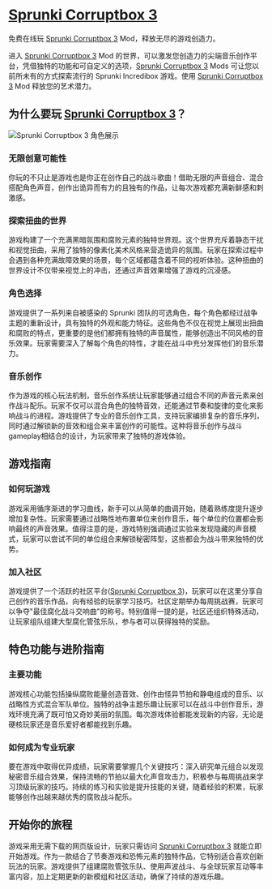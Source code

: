 # [Sprunki Corruptbox 3](https://sprunkicorruptbox3.com/)

免费在线玩 [Sprunki Corruptbox 3](https://sprunkicorruptbox3.com/) Mod，释放无尽的游戏创造力。

进入 [Sprunki Corruptbox 3](https://sprunkicorruptbox3.com/) Mod 的世界，可以激发您创造力的尖端音乐创作平台，凭借独特的功能和可自定义的选项，[Sprunki Corruptbox 3](https://sprunkicorruptbox3.com/) Mods 可让您以前所未有的方式探索流行的 Sprunki Incredibox 游戏。使用 [Sprunki Corruptbox 3](https://sprunkicorruptbox3.com/) Mod 释放您的艺术潜力。

## 为什么要玩 [Sprunki Corruptbox 3](https://sprunkicorruptbox3.com/)？
![Sprunki Corruptbox 3 角色展示](/images/sprunkicorruptbox3.png)

### 无限创意可能性
你玩的不只止是游戏也是你正在创作自己的战斗歌曲！借助无限的声音组合、混合搭配角色声音，创作出诡异而有力的且独有的作品，让每次游戏都充满新鲜感和刺激感。

### 探索扭曲的世界
游戏构建了一个充满黑暗氛围和腐败元素的独特世界观。这个世界充斥着静态干扰和视觉扭曲，采用了独特的像素化美术风格来营造诡异的氛围。玩家在探索过程中会遇到各种充满故障效果的场景，每个区域都蕴含着不同的视听体验。这种扭曲的世界设计不仅带来视觉上的冲击，还通过声音效果增强了游戏的沉浸感。

### 角色选择
游戏提供了一系列来自被感染的 Sprunki 团队的可选角色，每个角色都经过战争主题的重新设计，具有独特的外观和能力特征。这些角色不仅在视觉上展现出扭曲和腐败的特点，更重要的是他们都拥有独特的声音属性，能够创造出不同风格的音乐效果。玩家需要深入了解每个角色的特性，才能在战斗中充分发挥他们的音乐潜力。

### 音乐创作
作为游戏的核心玩法机制，音乐创作系统让玩家能够通过组合不同的声音元素来创作战斗配乐。玩家不仅可以混合角色的独特音效，还能通过节奏和旋律的变化来影响战斗的进程。游戏提供了专业的音乐创作工具，支持玩家编排复杂的音乐序列，同时通过解锁新的音效和组合来丰富创作的可能性。这种将音乐创作与战斗gameplay相结合的设计，为玩家带来了独特的游戏体验。

## 游戏指南

### 如何玩游戏
游戏采用循序渐进的学习曲线，新手可以从简单的曲调开始，随着熟练度提升逐步增加复杂性。玩家需要通过战略性地布置单位来创作音乐，每个单位的位置都会影响最终的声音效果。值得注意的是，游戏特别强调通过实验来发现隐藏的声音模式，玩家可以尝试不同的单位组合来解锁秘密阵型，这些都会为战斗带来独特的优势。

### 加入社区
游戏提供了一个活跃的社区平台([Sprunki Corruptbox 3](https://sprunkicorruptbox3.com/))，玩家可以在这里分享自己创作的音乐作品，向有经验的玩家学习技巧。社区定期举办每周挑战赛，玩家可以争夺"最佳腐化战斗交响曲"的称号。特别值得一提的是，社区还组织特殊活动，让玩家组队组建大型腐化管弦乐队，参与者可以获得独特的奖励。

## 特色功能与进阶指南

### 主要功能
游戏核心功能包括操纵腐败能量创造音效、创作由怪异节拍和静电组成的音乐、以战略性方式混合军队单位。独特的战争主题乐趣让玩家可以在战斗中创作音乐，游戏环境充满了既可怕又奇妙美丽的氛围。每次游戏体验都能发现新的内容，无论是硬核玩家还是音乐爱好者都能找到乐趣。

### 如何成为专业玩家
要在游戏中取得优异成绩，玩家需要掌握几个关键技巧：深入研究单元组合以发现秘密音乐组合效果，保持流畅的节拍以最大化声音攻击力，积极参与每周挑战来学习顶级玩家的技巧。持续的练习和实验是提升技能的关键，随着经验的积累，玩家能够创作出越来越优秀的腐败战斗配乐。

## 开始你的旅程
游戏采用无需下载的网页版设计，玩家只需访问 [Sprunki Corruptbox 3](https://sprunkicorruptbox3.com/) 就能立即开始游戏。作为一款结合了节奏游戏和恐怖元素的独特作品，它特别适合喜欢创新玩法的玩家。游戏提供了组建腐败管弦乐队、使用声波战斗、与全球玩家互动等丰富内容，加上定期更新的新模组和社区活动，确保了持续的游戏乐趣。

